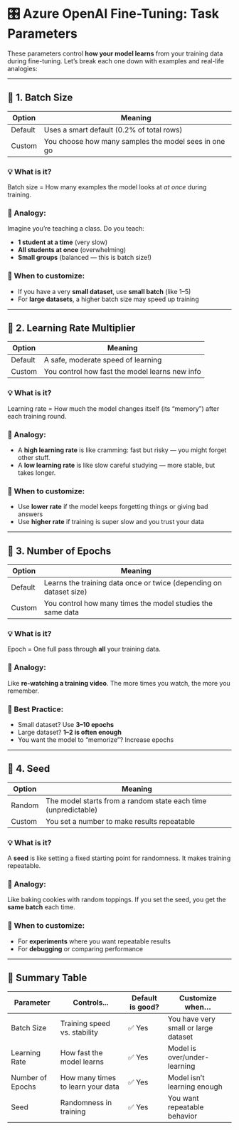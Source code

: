 # 🎛️ Azure OpenAI Fine-Tuning: Task Parameters

These parameters control **how your model learns** from your training data during fine-tuning. Let’s break each one down with examples and real-life analogies:

---

## 🧱 1. **Batch Size**

| Option  | Meaning                                              |
| ------- | ---------------------------------------------------- |
| Default | Uses a smart default (0.2% of total rows)            |
| Custom  | You choose how many samples the model sees in one go |

### 💡 What is it?

Batch size = How many examples the model looks at _at once_ during training.

### 🧠 Analogy:

Imagine you’re teaching a class. Do you teach:

- **1 student at a time** (very slow)
- **All students at once** (overwhelming)
- **Small groups** (balanced — this is batch size!)

### 📌 When to customize:

- If you have a very **small dataset**, use **small batch** (like 1–5)
- For **large datasets**, a higher batch size may speed up training

---

## 🎯 2. **Learning Rate Multiplier**

| Option  | Meaning                                        |
| ------- | ---------------------------------------------- |
| Default | A safe, moderate speed of learning             |
| Custom  | You control how fast the model learns new info |

### 💡 What is it?

Learning rate = How much the model changes itself (its “memory”) after each training round.

### 🧠 Analogy:

- A **high learning rate** is like cramming: fast but risky — you might forget other stuff.
- A **low learning rate** is like slow careful studying — more stable, but takes longer.

### 📌 When to customize:

- Use **lower rate** if the model keeps forgetting things or giving bad answers
- Use **higher rate** if training is super slow and you trust your data

---

## 🔁 3. **Number of Epochs**

| Option  | Meaning                                                            |
| ------- | ------------------------------------------------------------------ |
| Default | Learns the training data once or twice (depending on dataset size) |
| Custom  | You control how many times the model studies the same data         |

### 💡 What is it?

Epoch = One full pass through **all** your training data.

### 🧠 Analogy:

Like **re-watching a training video**. The more times you watch, the more you remember.

### 📌 Best Practice:

- Small dataset? Use **3–10 epochs**
- Large dataset? **1–2 is often enough**
- You want the model to “memorize”? Increase epochs

---

## 🎲 4. **Seed**

| Option | Meaning                                                        |
| ------ | -------------------------------------------------------------- |
| Random | The model starts from a random state each time (unpredictable) |
| Custom | You set a number to make results repeatable                    |

### 💡 What is it?

A **seed** is like setting a fixed starting point for randomness. It makes training repeatable.

### 🧠 Analogy:

Like baking cookies with random toppings. If you set the seed, you get the **same batch** each time.

### 📌 When to customize:

- For **experiments** where you want repeatable results
- For **debugging** or comparing performance

---

## 🧠 Summary Table

| Parameter        | Controls...                       | Default is good? | Customize when…                      |
| ---------------- | --------------------------------- | ---------------- | ------------------------------------ |
| Batch Size       | Training speed vs. stability      | ✅ Yes           | You have very small or large dataset |
| Learning Rate    | How fast the model learns         | ✅ Yes           | Model is over/under-learning         |
| Number of Epochs | How many times to learn your data | ✅ Yes           | Model isn’t learning enough          |
| Seed             | Randomness in training            | ✅ Yes           | You want repeatable behavior         |
